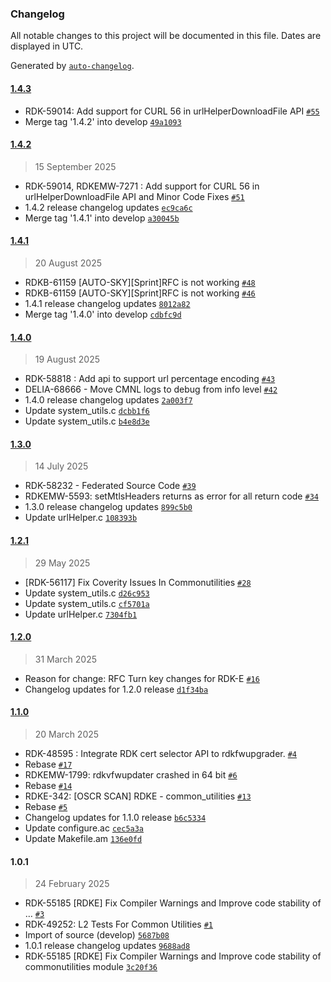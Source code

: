 ### Changelog

All notable changes to this project will be documented in this file. Dates are displayed in UTC.

Generated by [`auto-changelog`](https://github.com/CookPete/auto-changelog).

#### [1.4.3](https://github.com/rdkcentral/common_utilities/compare/1.4.2...1.4.3)

- RDK-59014: Add support for CURL 56 in urlHelperDownloadFile API [`#55`](https://github.com/rdkcentral/common_utilities/pull/55)
- Merge tag '1.4.2' into develop [`49a1093`](https://github.com/rdkcentral/common_utilities/commit/49a1093b316f43f2eaffb57551c56eb6e8c61ccf)

#### [1.4.2](https://github.com/rdkcentral/common_utilities/compare/1.4.1...1.4.2)

> 15 September 2025

- RDK-59014, RDKEMW-7271 : Add support for CURL 56 in urlHelperDownloadFile API and Minor Code Fixes  [`#51`](https://github.com/rdkcentral/common_utilities/pull/51)
- 1.4.2 release changelog updates [`ec9ca6c`](https://github.com/rdkcentral/common_utilities/commit/ec9ca6c78ee20969cf70c4d40e364c47c49f1115)
- Merge tag '1.4.1' into develop [`a30045b`](https://github.com/rdkcentral/common_utilities/commit/a30045b87dbf07a29ac24a6faf3609a4e03eb6b6)

#### [1.4.1](https://github.com/rdkcentral/common_utilities/compare/1.4.0...1.4.1)

> 20 August 2025

- RDKB-61159 [AUTO-SKY][Sprint]RFC is not working  [`#48`](https://github.com/rdkcentral/common_utilities/pull/48)
- RDKB-61159 [AUTO-SKY][Sprint]RFC is not working [`#46`](https://github.com/rdkcentral/common_utilities/pull/46)
- 1.4.1 release changelog updates [`8012a82`](https://github.com/rdkcentral/common_utilities/commit/8012a8217ec481ec4e907bc632519476fa74650e)
- Merge tag '1.4.0' into develop [`cdbfc9d`](https://github.com/rdkcentral/common_utilities/commit/cdbfc9df8535dbe924a7639efa7ec968941e5940)

#### [1.4.0](https://github.com/rdkcentral/common_utilities/compare/1.3.0...1.4.0)

> 19 August 2025

- RDK-58818 : Add api to support url percentage encoding [`#43`](https://github.com/rdkcentral/common_utilities/pull/43)
- DELIA-68666 - Move CMNL logs to debug from info level  [`#42`](https://github.com/rdkcentral/common_utilities/pull/42)
- 1.4.0 release changelog updates [`2a003f7`](https://github.com/rdkcentral/common_utilities/commit/2a003f793922cf0e12091a2dbdb0ae7ad40258d7)
- Update system_utils.c [`dcbb1f6`](https://github.com/rdkcentral/common_utilities/commit/dcbb1f689079fe3301f0074adfe2a108b8d2d826)
- Update system_utils.c [`b4e8d3e`](https://github.com/rdkcentral/common_utilities/commit/b4e8d3eab776dbea9f8216ce7a9adca8ba4055bf)

#### [1.3.0](https://github.com/rdkcentral/common_utilities/compare/1.2.1...1.3.0)

> 14 July 2025

- RDK-58232 - Federated Source Code [`#39`](https://github.com/rdkcentral/common_utilities/pull/39)
- RDKEMW-5593: setMtlsHeaders returns as error for all return code [`#34`](https://github.com/rdkcentral/common_utilities/pull/34)
- 1.3.0 release changelog updates [`899c5b0`](https://github.com/rdkcentral/common_utilities/commit/899c5b05bf6b0fd34b2d260472f222c7f675986d)
- Update urlHelper.c [`108393b`](https://github.com/rdkcentral/common_utilities/commit/108393be9a70fdc4250c3025cbd78eb541d17125)

#### [1.2.1](https://github.com/rdkcentral/common_utilities/compare/1.2.0...1.2.1)

> 29 May 2025

- [RDK-56117] Fix Coverity Issues In Commonutilities [`#28`](https://github.com/rdkcentral/common_utilities/pull/28)
- Update system_utils.c [`d26c953`](https://github.com/rdkcentral/common_utilities/commit/d26c953afcc4e29c6cf6d42a1e8513586d0a5de9)
- Update system_utils.c [`cf5701a`](https://github.com/rdkcentral/common_utilities/commit/cf5701a0a8d69d1e0a85c856910a003e5b106e68)
- Update urlHelper.c [`7304fb1`](https://github.com/rdkcentral/common_utilities/commit/7304fb135e197ff0e171b2b11af8ab47872cec31)

#### [1.2.0](https://github.com/rdkcentral/common_utilities/compare/1.1.0...1.2.0)

> 31 March 2025

- Reason for change: RFC Turn key changes for RDK-E [`#16`](https://github.com/rdkcentral/common_utilities/pull/16)
- Changelog updates for 1.2.0 release [`d1f34ba`](https://github.com/rdkcentral/common_utilities/commit/d1f34ba72866a5c47ae6f392f0cb5a4f1b06763c)

#### [1.1.0](https://github.com/rdkcentral/common_utilities/compare/1.0.1...1.1.0)

> 20 March 2025

- RDK-48595 : Integrate RDK cert selector API to rdkfwupgrader. [`#4`](https://github.com/rdkcentral/common_utilities/pull/4)
- Rebase [`#17`](https://github.com/rdkcentral/common_utilities/pull/17)
- RDKEMW-1799: rdkvfwupdater crashed in 64 bit [`#6`](https://github.com/rdkcentral/common_utilities/pull/6)
- Rebase [`#14`](https://github.com/rdkcentral/common_utilities/pull/14)
- RDKE-342: [OSCR SCAN] RDKE - common_utilities [`#13`](https://github.com/rdkcentral/common_utilities/pull/13)
- Rebase [`#5`](https://github.com/rdkcentral/common_utilities/pull/5)
- Changelog updates for 1.1.0 release [`b6c5334`](https://github.com/rdkcentral/common_utilities/commit/b6c5334ed7dd44b4b300512db7762b247de108bb)
- Update configure.ac [`cec5a3a`](https://github.com/rdkcentral/common_utilities/commit/cec5a3a839ee7cf7edacd5ef696af376bdeddd6b)
- Update Makefile.am [`136e0fd`](https://github.com/rdkcentral/common_utilities/commit/136e0fd382b5cacde39d6dd01b61b018423db88b)

#### 1.0.1

> 24 February 2025

- RDK-55185 [RDKE] Fix Compiler Warnings and Improve code stability of … [`#3`](https://github.com/rdkcentral/common_utilities/pull/3)
- RDK-49252: L2 Tests For Common Utilities [`#1`](https://github.com/rdkcentral/common_utilities/pull/1)
- Import of source (develop) [`5687b08`](https://github.com/rdkcentral/common_utilities/commit/5687b0851cf0c7e93ddd708c068ee812dd0daff4)
- 1.0.1  release changelog updates [`9688ad8`](https://github.com/rdkcentral/common_utilities/commit/9688ad8ff489fb5728ed4406080cd80e95c7e92e)
- RDK-55185 [RDKE] Fix Compiler Warnings and Improve code stability of commonutilities module [`3c20f36`](https://github.com/rdkcentral/common_utilities/commit/3c20f3660d208f238c20c218598848322b60120a)
